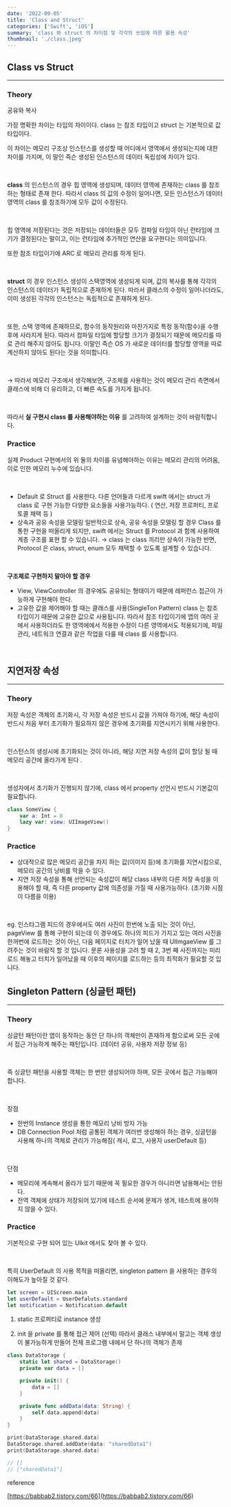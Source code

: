 ```yaml
---
date: '2022-09-05'
title: 'Class and Struct'
categories: ['Swift', 'iOS']
summary: 'class 와 struct 의 차이점 및 각각의 쓰임에 따른 활용 속성'
thumbnail: './class.jpeg'
---
```


## Class vs Struct
---

### Theory

공유와 복사

가장 명확한 차이는 타입의 차이이다. class 는 참조 타입이고 struct 는 기본적으로 값 타입이다. 

이 차이는 메모리 구조상 인스턴스를 생성할 때 어디에서 영역에서 생성되는지에 대한 차이를 가지며, 이 말인 즉슨 생성된 인스턴스의 데이터 독립성에 차이가 있다. 


<br>


**class** 의 인스턴스의 경우 힙 영역에 생성되며, 데이터 영역에 존재하는 class 를 참조하는 형태로 존재 한다. 따라서 class 의 값의 수정이 일어나면, 모든 인스턴스가 데이터 영역의 class 를 참조하기에 모두 값이 수정된다. 

<br>

힙 영역에 저장된다는 것은 저장되는 데이터들은 모두 컴파일 타임이 아닌 런타임에 크기가 결정된다는 말이고, 이는 런타임에 추가적인 연산을 요구한다는 의미입니다. 

또한 참조 타입이기에 ARC 로 메모리 관리를 하게 된다. 


<br>



**struct** 의 경우 인스턴스 생성이 스택영역에 생성되게 되며, 값의 복사를 통해 각각의 인스턴스의 데이터가 독립적으로 존재하게 된다. 따라서 클래스의 수정이 일어나더라도, 이미 생성된 각각의 인스턴스는 독립적으로 존재하게 된다. 

<br>

또한, 스택 영역에 존재하므로, 함수의 동작원리와 마찬가지로 특정 동작(함수)을 수행 후에 사라지게 된다. 따라서 컴파일 타임에 할당할 크기가 결정되기 때문에 메모리를 따로 관리 해주지 않아도 됩니다. 이말인 즉슨 OS 가 새로운 데이터를 할당할 영역을 따로 계산하지 않아도 된다는 것을 의미합니다. 

<br>

→ 따라서 메모리 구조에서 생각해보면, 구조체를 사용하는 것이 메모리 관리 측면에서 클래스에 비해 더 유리하고, 더 빠른 속도를 가지게 됩니다. 

<br>

따라서 **실 구현시 class 를 사용해야하는 이유** 를 고려하여 설계하는 것이 바람직합니다. 

### Practice

실제 Product 구현에서의 위 둘의 차이를 유념해야하는 이유는 메모리 관리의 어려움, 이로 인한 메모리 누수에 있습니다. 

<br>

- Default 로 Struct 를 사용한다. 
다른 언어들과 다르게 swift 에서는 struct 가 class 로 구현 가능한 다양한 요소들을 사용가능하다. ( 연산, 저장 프로퍼티, 프로토콜 채택 등 )
- 상속과 공유 속성을 모델링
일반적으로 상속, 공유 속성을 모델링 할 경우 Class 를 통한 구현을 떠올리게 되지만, swift 에서는 Struct 를 Protocol 과 함께 사용하여 계층 구조를 표현 할 수 있습니다. 
→ class 는 class 끼리만 상속이 가능한 반면, Protocol 은 class, struct, enum 모두 채택할 수 있도록 설계할 수 있습니다.

<br>

**구조체로 구현하지 말아야 할 경우**

- View, ViewController 의 경우에도 공유되는 형태이기 때문에 레퍼런스 접근이 가능하게 구현해야 한다.
- 고유한 값을 제어해야 할 때는 클래스를 사용(SingleTon Pattern)
class 는 참조 타입이기 때문에 고유한 값으로 사용됩니다. 따라서 참조 타입이기에 앱의 여러 곳에서 사용하더라도 한 영역에에서 적용한 수정이 다른 영역에서도 적용되기에, 파일관리, 네트워크 연결과 같은 작업을 다룰 때 class 를 사용합니다.

<br>

## 지연저장 속성

---

### **Theory**

저장 속성은 객체의 초기화시, 각 저장 속성은 반드시 값을 가져야 하기에, 해당 속성이 반드시 처음 부터 초기화가 필요하지 않은 경우에 초기화를 지연시키기 위해 사용한다. 

<br>

인스턴스의 생성시에 초기화되는 것이 아니라, 해당 지연 저장 속성의 값이 할당 될 때 메모리 공간에 올라가게 된다 .

<br>

생성자에서 초기화가 진행되지 않기에, class 에서 property 선언시 반드시 기본값이 필요합니다. 

```swift
class SomeView {
	var a: Int = 0
	lazy var: view: UIImageView()
}
```

### **Practice**

- 상대적으로 많은 메모리 공간을 차지 하는 값(이미지 등)에 초기화를 지연시킴으로, 메모리 공간의 낭비를 막을 수 있다.
- 지연 저장 속성을 통해 선언되는 속성값이 해당 class 내부의 다른 저장 속성을 이용해야 할 때, 즉 다른 property 값에 의존성을 가질 때 사용가능하다. (초기화 시점이 다름을 이용)

<br>

eg. 인스타그램 피드의 경우에서도 여러 사진이 한번에 노출 되는 것이 아닌, pageView 를 통해 구현이 되는데 이 경우에도 하나의 피드가 가지고 있는 여러 사진을 한꺼번에 로드하는 것이 아닌, 다음 페이지로 터치가 일어 났을 때 UIImgaeView 를 그려주는 것이 바람직 할 것 입니다. 문론 사용성을 고려 할 때 2, 3번 째 사진까지는 미리 로드 해놓고 터치가 일어났을 때 이후의 페이지를 로드하는 등의 최적화가 필요할 것 입니다.  

## Singleton Pattern (싱글턴 패턴)

---

### **Theory**

싱글턴 패턴이란 앱이 동작하는 동안 단 하나의 객체만이 존재하게 함으로써 모든 곳에서 접근 가능하게 해주는 패턴입니다. (데이터 공유, 사용자 저장 정보 등)

<br>

즉 싱글턴 패턴을 사용할 객체는 한 번만 생성되어야 하며, 모든 곳에서 접근 가능해야 합니다. 

<br>

장점

- 한번의 Instance 생성을 통한 메모리 낭비 방지 가능
- DB Connection Pool 처럼 공통된 객체가 여러번 생성해야 하는 경우, 싱글턴을 사용해 하나의 객체로 관리가 가능해짐( 캐시, 로그, 사용자 userDefault 등)

<br>

단점

- 메모리에 계속해서 올라가 있기 때문에 꼭 필요한 경우가 아니라면 남용해서는 안된다.
- 전역 객체에 상태가 저장되어 있기에 테스트 순서에 문제가 생겨, 테스트에 용이하지 않을 수 있다.

### Practice

기본적으로 구현 되어 있는 UIkit 에서도 찾아 볼 수 있다.

<br>

특히 UserDefault 의 사용 목적을 떠올리면, singleton pattern 을 사용하는 경우의 이해도가 높아질 것 같다. 

```swift
let screen = UIScreen.main
let userDefault = UserDefaluts.standard
let notification = Notification.default
```

1. static 프로퍼티로 instance 생성

2. init 을 private 를 통해 접근 제어 (선택)
따라서 클래스 내부에서 말고는 객체 생성이 불가능하게 만들어 전체 프로그램 내에서 단 하나의 객체가 존재 

```swift
class DataStorage {
	static let shared = DataStorage()
	private var data = []

	private init() {
		data = []
	}

	private func addData(data: String) {
		self.data.append(data)
	}
}

print(DataStorage.shared.data)
DataStorage.shared.addDate(data: "sharedData1")
print(DataStorage.shared.data)

// []
// ["sharedData1"]
```

reference

[https://babbab2.tistory.com/66](https://babbab2.tistory.com/66)